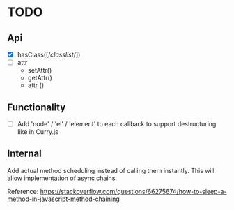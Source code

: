 # TODO

## Api

- [x] hasClass([/*classlist*/])
- [ ] attr
  - setAttr()
  - getAttr()
  - attr ()

## Functionality

- [ ] Add 'node' / 'el' / 'element' to each callback to support destructuring like in Curry.js

## Internal

Add actual method scheduling instead of calling them instantly. This will allow implementation of async chains.

Reference: https://stackoverflow.com/questions/66275674/how-to-sleep-a-method-in-javascript-method-chaining
